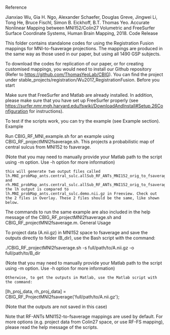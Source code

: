 Reference

Jianxiao Wu, Gia H. Ngo, Alexander Schaefer, Douglas Greve, Jingwei Li, Tong He, Bruce Fischl, Simon B. Eickhoff, B.T. Thomas Yeo. Accurate Nonlinear Mapping between MNI152/Colin27 Volumetric and FreeSurfer Surface Coordinate Systems, Human Brain Mapping, 2018.
Code Release

This folder contains standalone codes for using the Registration Fusion mappings for MNI-to-fsaverage projections. The mappings are produced in the same way as those used in our paper, but using all 1490 GSP subjects.

To download the codes for replication of our paper, or for creating customised mappings, you would need to install our Github repository (Refer to https://github.com/ThomasYeoLab/CBIG). You can find the project under stable_projects/registration/Wu2017_RegistrationFusion.
Before you start

Make sure that FreeSurfer and Matlab are already installed. In addition, please make sure that you have set up FreeSurfer properly (see https://surfer.nmr.mgh.harvard.edu/fswiki/DownloadAndInstall#Setup.26Configuration for instructions).

To test if the scripts work, you can try the example (see Example section).
Example

Run CBIG_RF_MNI_example.sh for an example using CBIG_RF_projectMNI2fsaverage.sh. This projects a probabilistic map of central sulcus from MNI152 to fsaverage.

(Note that you may need to manually provide your Matlab path to the script using -m option. Use -h option for more information)

    this will generate two output files called lh.MNI_probMap_ants.central_sulc.allSub_RF_ANTs_MNI152_orig_to_fsaverage.nii.gz and rh.MNI_probMap_ants.central_sulc.allSub_RF_ANTs_MNI152_orig_to_fsaverage.nii.gz
    the lh output is compared to lh.MNI_probMap_ants.central_sulc.demo.nii.gz in Freeview. Check out the 2 files in Overlay. These 2 files should be the same, like shown below.

The commands to run the same example are also included in the help message of the CBIG_RF_projectMNI2fsaverage.sh and CBIG_RF_projectMNI2fsaverage.m.
General Usage

To project data (A.nii.gz) in MNI152 space to fsaverage and save the outputs directly to folder (B_dir), use the Bash script with the command:

./CBIG_RF_projectMNI2fsaverage.sh -s full/path/to/A.nii.gz -o full/path/to/B_dir

(Note that you may need to manually provide your Matlab path to the script using -m option. Use -h option for more information)

    Otherwise, to get the outputs in Matlab, use the Matlab script with the command:

[lh_proj_data, rh_proj_data] = CBIG_RF_ProjectMNI2fsaverage('full/path/to/A.nii.gz');

(Note that the outputs are not saved in this case)

Note that RF-ANTs MNI152-to-fsaverage mappings are used by default. For more options (e.g. project data from Colin27 space, or use RF-FS mapping), please read the help message of the scripts.
